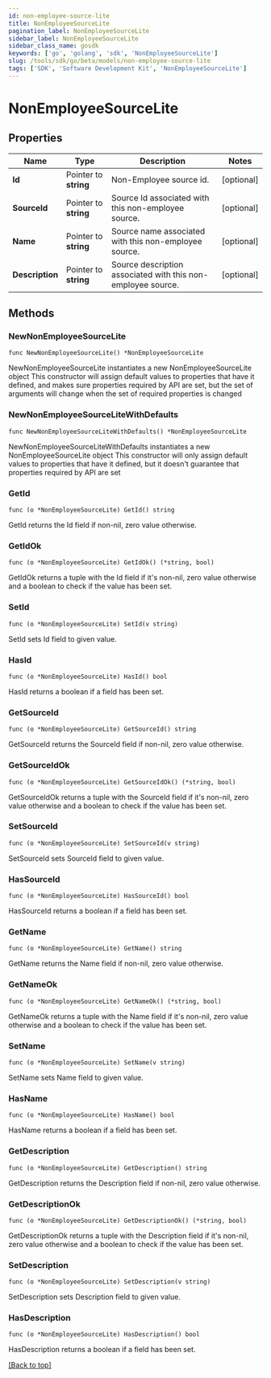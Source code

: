```yaml
---
id: non-employee-source-lite
title: NonEmployeeSourceLite
pagination_label: NonEmployeeSourceLite
sidebar_label: NonEmployeeSourceLite
sidebar_class_name: gosdk
keywords: ['go', 'golang', 'sdk', 'NonEmployeeSourceLite'] 
slug: /tools/sdk/go/beta/models/non-employee-source-lite
tags: ['SDK', 'Software Development Kit', 'NonEmployeeSourceLite']
---
```


# NonEmployeeSourceLite

## Properties

Name | Type | Description | Notes
------------ | ------------- | ------------- | -------------
**Id** |  Pointer to **string** | Non-Employee source id. | [optional] 
**SourceId** |  Pointer to **string** | Source Id associated with this non-employee source. | [optional] 
**Name** |  Pointer to **string** | Source name associated with this non-employee source. | [optional] 
**Description** |  Pointer to **string** | Source description associated with this non-employee source. | [optional] 

## Methods

### NewNonEmployeeSourceLite

`func NewNonEmployeeSourceLite() *NonEmployeeSourceLite`

NewNonEmployeeSourceLite instantiates a new NonEmployeeSourceLite object
This constructor will assign default values to properties that have it defined,
and makes sure properties required by API are set, but the set of arguments
will change when the set of required properties is changed

### NewNonEmployeeSourceLiteWithDefaults

`func NewNonEmployeeSourceLiteWithDefaults() *NonEmployeeSourceLite`

NewNonEmployeeSourceLiteWithDefaults instantiates a new NonEmployeeSourceLite object
This constructor will only assign default values to properties that have it defined,
but it doesn't guarantee that properties required by API are set

### GetId

`func (o *NonEmployeeSourceLite) GetId() string`

GetId returns the Id field if non-nil, zero value otherwise.

### GetIdOk

`func (o *NonEmployeeSourceLite) GetIdOk() (*string, bool)`

GetIdOk returns a tuple with the Id field if it's non-nil, zero value otherwise
and a boolean to check if the value has been set.

### SetId

`func (o *NonEmployeeSourceLite) SetId(v string)`

SetId sets Id field to given value.

### HasId

`func (o *NonEmployeeSourceLite) HasId() bool`

HasId returns a boolean if a field has been set.

### GetSourceId

`func (o *NonEmployeeSourceLite) GetSourceId() string`

GetSourceId returns the SourceId field if non-nil, zero value otherwise.

### GetSourceIdOk

`func (o *NonEmployeeSourceLite) GetSourceIdOk() (*string, bool)`

GetSourceIdOk returns a tuple with the SourceId field if it's non-nil, zero value otherwise
and a boolean to check if the value has been set.

### SetSourceId

`func (o *NonEmployeeSourceLite) SetSourceId(v string)`

SetSourceId sets SourceId field to given value.

### HasSourceId

`func (o *NonEmployeeSourceLite) HasSourceId() bool`

HasSourceId returns a boolean if a field has been set.

### GetName

`func (o *NonEmployeeSourceLite) GetName() string`

GetName returns the Name field if non-nil, zero value otherwise.

### GetNameOk

`func (o *NonEmployeeSourceLite) GetNameOk() (*string, bool)`

GetNameOk returns a tuple with the Name field if it's non-nil, zero value otherwise
and a boolean to check if the value has been set.

### SetName

`func (o *NonEmployeeSourceLite) SetName(v string)`

SetName sets Name field to given value.

### HasName

`func (o *NonEmployeeSourceLite) HasName() bool`

HasName returns a boolean if a field has been set.

### GetDescription

`func (o *NonEmployeeSourceLite) GetDescription() string`

GetDescription returns the Description field if non-nil, zero value otherwise.

### GetDescriptionOk

`func (o *NonEmployeeSourceLite) GetDescriptionOk() (*string, bool)`

GetDescriptionOk returns a tuple with the Description field if it's non-nil, zero value otherwise
and a boolean to check if the value has been set.

### SetDescription

`func (o *NonEmployeeSourceLite) SetDescription(v string)`

SetDescription sets Description field to given value.

### HasDescription

`func (o *NonEmployeeSourceLite) HasDescription() bool`

HasDescription returns a boolean if a field has been set.


[[Back to top]](#) 


